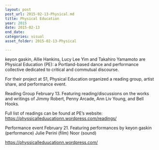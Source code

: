 ```yaml
---
layout: post
post_url: 2015-02-13-Physical.md
title: Physical Education
year: 2015
date: 2015-02-13
end_date: 
categories: visual
asset_folder: 2015-02-13-Physical

---
```

keyon gaskin, Allie Hankins, Lucy Lee Yim and Takahiro Yamamoto are Physical Education (PE): a Portland-based dance and performance collective dedicated to critical and commutual discourse.

For their project at S1, Physical Education organized a reading group, artist share, and performance event.

Reading Group February 13. Featuring reading/discussions on the works and writings of Jimmy Robert, Penny Arcade, Ann Liv Young, and Bell Hooks.

Full list of readings can be found at PE’s website: https://physsicalleduucationn.wordpress.com/readings/

Performance event February 21. Featuring performances by
keyon gaskin (performance)
Julie Perini (film)
Noor (sound)

https://physsicalleduucationn.wordpress.com/